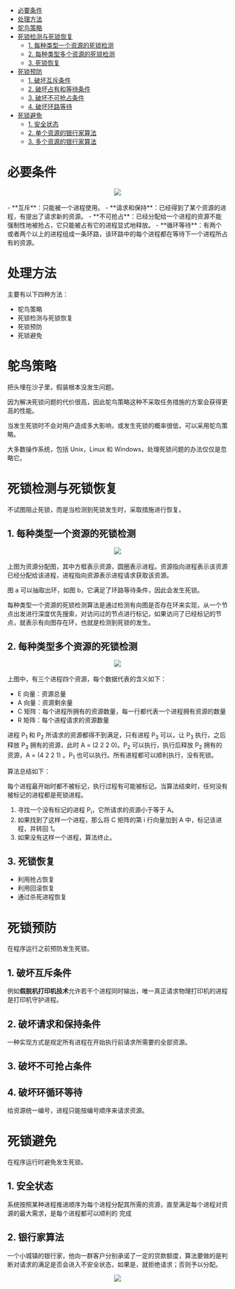 <!-- GFM-TOC -->
* [必要条件](#必要条件)
* [处理方法](#处理方法)
* [鸵鸟策略](#鸵鸟策略)
* [死锁检测与死锁恢复](#死锁检测与死锁恢复)
    * [1. 每种类型一个资源的死锁检测](#1-每种类型一个资源的死锁检测)
    * [2. 每种类型多个资源的死锁检测](#2-每种类型多个资源的死锁检测)
    * [3. 死锁恢复](#3-死锁恢复)
* [死锁预防](#死锁预防)
    * [1. 破坏互斥条件](#1-破坏互斥条件)
    * [2. 破坏占有和等待条件](#2-破坏占有和等待条件)
    * [3. 破坏不可抢占条件](#3-破坏不可抢占条件)
    * [4. 破坏环路等待](#4-破坏环路等待)
* [死锁避免](#死锁避免)
    * [1. 安全状态](#1-安全状态)
    * [2. 单个资源的银行家算法](#2-单个资源的银行家算法)
    * [3. 多个资源的银行家算法](#3-多个资源的银行家算法)
<!-- GFM-TOC -->


# 必要条件

<div align="center"> <img src="https://cs-notes-1256109796.cos.ap-guangzhou.myqcloud.com/c037c901-7eae-4e31-a1e4-9d41329e5c3e.png"/> </div><br>
- **互斥**：只能被一个进程使用。
- **请求和保持**：已经得到了某个资源的进程，有提出了请求新的资源。
- **不可抢占**：已经分配给一个进程的资源不能强制性地被抢占，它只能被占有它的进程显式地释放。
- **循环等待**：有两个或者两个以上的进程组成一条环路，该环路中的每个进程都在等待下一个进程所占有的资源。

# 处理方法

主要有以下四种方法：

- 鸵鸟策略
- 死锁检测与死锁恢复
- 死锁预防
- 死锁避免

# 鸵鸟策略

把头埋在沙子里，假装根本没发生问题。

因为解决死锁问题的代价很高，因此鸵鸟策略这种不采取任务措施的方案会获得更高的性能。

当发生死锁时不会对用户造成多大影响，或发生死锁的概率很低，可以采用鸵鸟策略。

大多数操作系统，包括 Unix，Linux 和 Windows，处理死锁问题的办法仅仅是忽略它。

# 死锁检测与死锁恢复

不试图阻止死锁，而是当检测到死锁发生时，采取措施进行恢复。

## 1. 每种类型一个资源的死锁检测

<div align="center"> <img src="https://cs-notes-1256109796.cos.ap-guangzhou.myqcloud.com/b1fa0453-a4b0-4eae-a352-48acca8fff74.png"/> </div><br>
上图为资源分配图，其中方框表示资源，圆圈表示进程。资源指向进程表示该资源已经分配给该进程，进程指向资源表示进程请求获取该资源。

图 a 可以抽取出环，如图 b，它满足了环路等待条件，因此会发生死锁。

每种类型一个资源的死锁检测算法是通过检测有向图是否存在环来实现，从一个节点出发进行深度优先搜索，对访问过的节点进行标记，如果访问了已经标记的节点，就表示有向图存在环，也就是检测到死锁的发生。

## 2. 每种类型多个资源的死锁检测

<div align="center"> <img src="https://cs-notes-1256109796.cos.ap-guangzhou.myqcloud.com/e1eda3d5-5ec8-4708-8e25-1a04c5e11f48.png"/> </div><br>
上图中，有三个进程四个资源，每个数据代表的含义如下：

- E 向量：资源总量
- A 向量：资源剩余量
- C 矩阵：每个进程所拥有的资源数量，每一行都代表一个进程拥有资源的数量
- R 矩阵：每个进程请求的资源数量

进程 P<sub>1</sub> 和 P<sub>2</sub> 所请求的资源都得不到满足，只有进程 P<sub>3</sub> 可以，让 P<sub>3</sub> 执行，之后释放 P<sub>3</sub> 拥有的资源，此时 A = (2 2 2 0)。P<sub>2</sub> 可以执行，执行后释放 P<sub>2</sub> 拥有的资源，A = (4 2 2 1) 。P<sub>1</sub> 也可以执行。所有进程都可以顺利执行，没有死锁。

算法总结如下：

每个进程最开始时都不被标记，执行过程有可能被标记。当算法结束时，任何没有被标记的进程都是死锁进程。

1. 寻找一个没有标记的进程 P<sub>i</sub>，它所请求的资源小于等于 A。
2. 如果找到了这样一个进程，那么将 C 矩阵的第 i 行向量加到 A 中，标记该进程，并转回 1。
3. 如果没有这样一个进程，算法终止。

## 3. 死锁恢复

- 利用抢占恢复
- 利用回滚恢复
- 通过杀死进程恢复

# 死锁预防

在程序运行之前预防发生死锁。

## 1. 破坏互斥条件

例如**假脱机打印机技术**允许若干个进程同时输出，唯一真正请求物理打印机的进程是打印机守护进程。

## 2. 破坏请求和保持条件

一种实现方式是规定所有进程在开始执行前请求所需要的全部资源。

## 3. 破坏不可抢占条件

## 4. 破坏环循环等待

给资源统一编号，进程只能按编号顺序来请求资源。

# 死锁避免

在程序运行时避免发生死锁。

## 1. 安全状态

系统按照某种进程推进顺序为每个进程分配其所需的资源，直至满足每个进程对资源的最大需求，是每个进程都可以顺利的 完成

## 2. 银行家算法

一个小城镇的银行家，他向一群客户分别承诺了一定的贷款额度，算法要做的是判断对请求的满足是否会进入不安全状态，如果是，就拒绝请求；否则予以分配。

<div align="center"> <img src="https://cs-notes-1256109796.cos.ap-guangzhou.myqcloud.com/d160ec2e-cfe2-4640-bda7-62f53e58b8c0.png"/> </div><br>